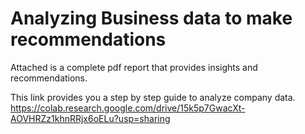 # Analyzing Business data to make recommendations

Attached is a complete pdf report that provides insights and recommendations.

This link provides you a step by step guide to analyze company data.
https://colab.research.google.com/drive/15k5p7GwacXt-AOVHRZz1khnRRjx6oELu?usp=sharing

